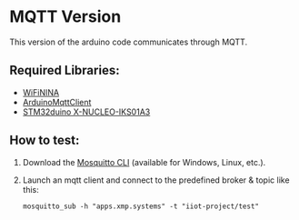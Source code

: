 # MQTT Version

This version of the arduino code communicates through MQTT.

## Required Libraries:
- [WiFiNINA](https://www.arduino.cc/reference/en/libraries/wifinina/)
- [ArduinoMqttClient](https://www.arduino.cc/reference/en/libraries/arduinomqttclient/)
- [STM32duino X-NUCLEO-IKS01A3](https://www.arduino.cc/reference/en/libraries/stm32duino-x-nucleo-iks01a3/3)


## How to test:

1. Download the [Mosquitto CLI](https://mosquitto.org/download/) (available for Windows, Linux, etc.).

2. Launch an mqtt client and connect to the predefined broker & topic like this:

    ```
    mosquitto_sub -h "apps.xmp.systems" -t "iiot-project/test"
    ```
